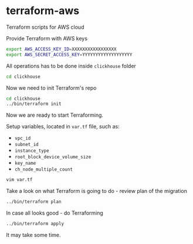# terraform-aws
Terraform scripts for AWS cloud

Provide Terraform with AWS keys
```bash
export AWS_ACCESS_KEY_ID=XXXXXXXXXXXXXXXXX
export AWS_SECRET_ACCESS_KEY=YYYYYYYYYYYYYYYYYYY
```

All operations has to be done inside `clickhouse` folder
```bash
cd clickhouse
```

Now we need to init Terraform's repo
```bash
cd clickhouse
../bin/terraform init
```

Now we are ready to start Terraforming.

Setup variables, located in `var.tf` file, such as:
  * `vpc_id`
  * `subnet_id`
  * `instance_type`
  * `root_block_device_volume_size`
  * `key_name`
  * `ch_node_multiple_count`

```bash
vim var.tf
```

Take a look on what Terraform is going to do - review plan of the migration
```bash
../bin/terraform plan
```

In case all looks good - do Terraforming

```bash
../bin/terraform apply
```
It may take some time.

